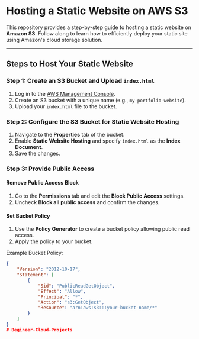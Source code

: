 # Hosting a Static Website on AWS S3

This repository provides a step-by-step guide to hosting a static website on **Amazon S3**. Follow along to learn how to efficiently deploy your static site using Amazon's cloud storage solution.

---

## Steps to Host Your Static Website

### Step 1: Create an S3 Bucket and Upload `index.html`
1. Log in to the [AWS Management Console](https://aws.amazon.com/console/).
2. Create an S3 bucket with a unique name (e.g., `my-portfolio-website`).
3. Upload your `index.html` file to the bucket.

### Step 2: Configure the S3 Bucket for Static Website Hosting
1. Navigate to the **Properties** tab of the bucket.
2. Enable **Static Website Hosting** and specify `index.html` as the **Index Document**.
3. Save the changes.

### Step 3: Provide Public Access
#### Remove Public Access Block
1. Go to the **Permissions** tab and edit the **Block Public Access** settings.
2. Uncheck **Block all public access** and confirm the changes.

#### Set Bucket Policy
1. Use the **Policy Generator** to create a bucket policy allowing public read access.
2. Apply the policy to your bucket.

Example Bucket Policy:
```json
{
    "Version": "2012-10-17",
    "Statement": [
        {
            "Sid": "PublicReadGetObject",
            "Effect": "Allow",
            "Principal": "*",
            "Action": "s3:GetObject",
            "Resource": "arn:aws:s3:::your-bucket-name/*"
        }
    ]
}
# Begineer-Cloud-Projects
